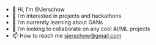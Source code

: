 - 👋 Hi, I’m @Jerschow
- 👀 I’m interested in projects and hackathons
- 🌱 I’m currently learning about GANs
- 💞️ I’m looking to collaborate on any cool AI/ML projects
- 📫 How to reach me sjerschow@gmail.com

<!---
Jerschow/Jerschow is a ✨ special ✨ repository because its `README.md` (this file) appears on your GitHub profile.
You can click the Preview link to take a look at your changes.
--->
